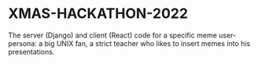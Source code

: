 # XMAS-HACKATHON-2022
The server (Django) and client (React) code for a specific meme user-persona: a big UNIX fan, a strict teacher who likes to insert memes into his presentations.
